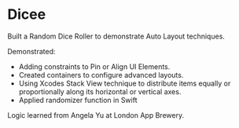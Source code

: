 # Dicee

Built a Random Dice Roller to demonstrate Auto Layout techniques.

Demonstrated:

- Adding constraints to Pin or Align UI Elements.
- Created containers to configure advanced layouts.
- Using Xcodes Stack View technique to distribute items equally or proportionally along its horizontal or vertical axes.
- Applied randomizer function in Swift

Logic learned from Angela Yu at London App Brewery.
